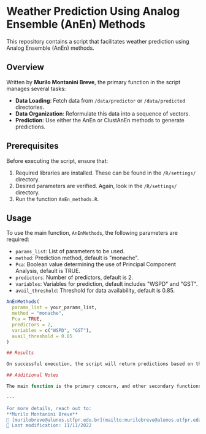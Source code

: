 # Weather Prediction Using Analog Ensemble (AnEn) Methods

This repository contains a script that facilitates weather prediction using Analog Ensemble (AnEn) methods.

## Overview

Written by **Murilo Montanini Breve**, the primary function in the script manages several tasks:

- **Data Loading**: Fetch data from `/data/predictor` or `/data/predicted` directories.
- **Data Organization**: Reformulate this data into a sequence of vectors.
- **Prediction**: Use either the AnEn or ClustAnEn methods to generate predictions.

## Prerequisites

Before executing the script, ensure that:

1. Required libraries are installed. These can be found in the `/R/settings/` directory.
2. Desired parameters are verified. Again, look in the `/R/settings/` directory.
3. Run the function `AnEn_methods.R`.

## Usage

To use the main function, `AnEnMethods`, the following parameters are required:

- `params_list`: List of parameters to be used.
- `method`: Prediction method, default is "monache".
- `Pca`: Boolean value determining the use of Principal Component Analysis, default is TRUE.
- `predictors`: Number of predictors, default is 2.
- `variables`: Variables for prediction, default includes "WSPD" and "GST".
- `avail_threshold`: Threshold for data availability, default is 0.85.

```R
AnEnMethods(
  params_list = your_params_list,
  method = "monache",
  Pca = TRUE,
  predictors = 2,
  variables = c("WSPD", "GST"),
  avail_threshold = 0.85
)

## Results

On successful execution, the script will return predictions based on the provided data and also compare the predicted values to real values, giving a measure of error.

## Additional Notes

The main function is the primary concern, and other secondary functions are utilized to support its operation but aren't described in detail here.

---

For more details, reach out to:
**Murilo Montanini Breve**
📧 [murilobreve@alunos.utfpr.edu.br](mailto:murilobreve@alunos.utfpr.edu.br)
📅 Last modification: 11/11/2022
